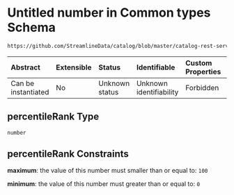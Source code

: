 # Untitled number in Common types Schema

```txt
https://github.com/StreamlineData/catalog/blob/master/catalog-rest-service/src/main/resources/json/schema/type/common.json#/definitions/usageStats/properties/percentileRank
```



| Abstract            | Extensible | Status         | Identifiable            | Custom Properties | Additional Properties | Access Restrictions | Defined In                                                     |
| :------------------ | :--------- | :------------- | :---------------------- | :---------------- | :-------------------- | :------------------ | :------------------------------------------------------------- |
| Can be instantiated | No         | Unknown status | Unknown identifiability | Forbidden         | Allowed               | none                | [common.json*](common.md) |

## percentileRank Type

`number`

## percentileRank Constraints

**maximum**: the value of this number must smaller than or equal to: `100`

**minimum**: the value of this number must greater than or equal to: `0`
